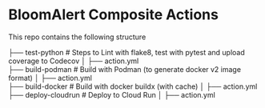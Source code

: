 # BloomAlert Composite Actions 

This repo contains the following structure

├── test-python             # Steps to Lint with flake8, test with pytest and upload coverage to Codecov
│   ├── action.yml          
├── build-podman            # Build with Podman (to generate docker v2 image format)
│   ├── action.yml          
├── build-docker            # Build with docker buildx (with cache) 
│   ├── action.yml         
├── deploy-cloudrun         # Deploy to Cloud Run 
│   ├── action.yml          
